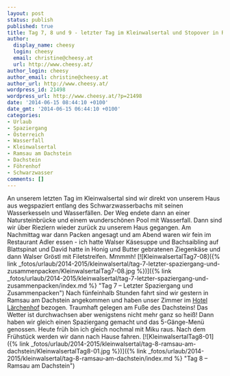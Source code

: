 ```yaml
---
layout: post
status: publish
published: true
title: Tag 7, 8 und 9 - letzter Tag im Kleinwalsertal und Stopover in Ramsau am Dachstein
author:
  display_name: cheesy
  login: cheesy
  email: christine@cheesy.at
  url: http://www.cheesy.at/
author_login: cheesy
author_email: christine@cheesy.at
author_url: http://www.cheesy.at/
wordpress_id: 21498
wordpress_url: http://www.cheesy.at/?p=21498
date: '2014-06-15 08:44:10 +0100'
date_gmt: '2014-06-15 06:44:10 +0100'
categories:
- Urlaub
- Spaziergang
- Österreich
- Wasserfall
- Kleinwalsertal
- Ramsau am Dachstein
- Dachstein
- Föhrenhof
- Schwarzwasser
comments: []
---
```

An unserem letzten Tag im Kleinwalsertal sind wir direkt von unserem Haus aus wegspaziert entlang des Schwarzwasserbachs mit seinen Wasserkesseln und Wasserfällen. Der Weg endete dann an einer Natursteinbrücke und einem wunderschönen Pool mit Wasserfall.
Dann sind wir über Riezlern wieder zurück zu unserem Haus gegangen.
Am Nachmittag war dann Packen angesagt und am Abend waren wir fein im Restaurant Adler essen - ich hatte Walser Käsesuppe und Bachsaibling auf Blattspinat und David hatte in Honig und Butter gebratenen Ziegenkäse und dann Walser Gröstl mit Filetstreifen. Mmmmh!
[![KleinwalsertalTag7-08]({% link _fotos/urlaub/2014-2015/kleinwalsertal/tag-7-letzter-spaziergang-und-zusammenpacken/KleinwalsertalTag7-08.jpg %})]({% link _fotos/urlaub/2014-2015/kleinwalsertal/tag-7-letzter-spaziergang-und-zusammenpacken/index.md %} "Tag 7 – Letzter Spaziergang und Zusammenpacken")
Nach fünfeinhalb Stunden fahrt sind wir gestern in Ramsau am Dachstein angekommen und haben unser Zimmer im [Hotel Lärchenhof](http://www.hotel-laerchenhof.at/) bezogen.
Traumhaft gelegen am Fuße des Dachsteins! Das Wetter ist durchwachsen aber wenigstens nicht mehr ganz so heiß! Dann haben wir gleich einen Spaziergang gemacht und das 5-Gänge-Menü genossen.
Heute früh bin ich gleich nochmal mit Miku raus. Nach dem Frühstück werden wir dann nach Hause fahren.
[![KleinwalsertalTag8-01]({% link _fotos/urlaub/2014-2015/kleinwalsertal/tag-8-ramsau-am-dachstein/KleinwalsertalTag8-01.jpg %})]({% link _fotos/urlaub/2014-2015/kleinwalsertal/tag-8-ramsau-am-dachstein/index.md %} "Tag 8 – Ramsau am Dachstein")
